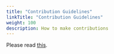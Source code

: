 ```yaml
---
title: "Contribution Guidelines"
linkTitle: "Contribution Guidelines"
weight: 100
description: How to make contributions
---
```


Please read [this](https://github.com/cpeditor/cpeditor/blob/master/CONTRIBUTING.md).
